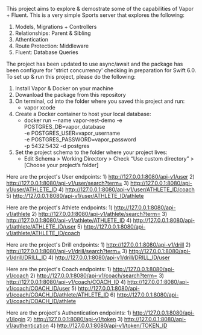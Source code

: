 This project aims to explore & demostrate some of the capabilities of Vapor + Fluent. This is a very simple Sports server that explores the following:

  1) Models, Migrations + Controllers
  2) Relationships: Parent & Sibling
  3) Athentication
  4) Route Protection: Middleware
  5) Fluent: Database Queries

The project has been updated to use async/await and the package has been configure for 'strict concurrency' checking in preparation for Swift 6.0. To set up & run this project, please do the following:

  1) Install Vapor & Docker on your machine
  2) Dowanload the package from this repository
  3) On terminal, cd into the folder where you saved this project and run:
     - vapor xcode
  5) Create a Docker container to host your local database:
     - docker run --name vapor-rest-demo -e POSTGRES_DB=vapor_database \
        -e POSTGRES_USER=vapor_username \
        -e POSTGRES_PASSWORD=vapor_password \
        -p 5432:5432 -d postgres
  6) Set the project schema to the folder where your project lives:
     - Edit Schema > Working Directory > Check “Use custom directory” > [Choose your project’s folder]


Here are the project's User endpoints:
	1) http://127.0.0.1:8080/api-v1/user
	2) http://127.0.0.1:8080/api-v1/user/search?term=
 	3) http://127.0.0.1:8080/api-v1/user/ATHLETE_ID
 	4) http://127.0.0.1:8080/api-v1/user/ATHLETE_ID/coach
	5) http://127.0.0.1:8080/api-v1/user/ATHLETE_ID/athlete
	
Here are the project's Athlete endpoints:
	1) http://127.0.0.1:8080/api-v1/athlete
	2) http://127.0.0.1:8080/api-v1/athlete/search?term=
 	3) http://127.0.0.1:8080/api-v1/athlete/ATHLETE_ID
	4) http://127.0.0.1:8080/api-v1/athlete/ATHLETE_ID/user
 	5) http://127.0.0.1:8080/api-v1/athlete/ATHLETE_ID/coach

 Here are the project's Drill endpoints:
	1) http://127.0.0.1:8080/api-v1/drill
	2) http://127.0.0.1:8080/api-v1/drill/search?term=
 	3) http://127.0.0.1:8080/api-v1/drill/DRILL_ID
 	4) http://127.0.0.1:8080/api-v1/drill/DRILL_ID/user

 Here are the project's Coach endpoints:
	1) http://127.0.0.1:8080/api-v1/coach
	2) http://127.0.0.1:8080/api-v1/coach/search?term=
 	3) http://127.0.0.1:8080/api-v1/coach/COACH_ID
	4) http://127.0.0.1:8080/api-v1/coach/COACH_ID/user
 	5) http://127.0.0.1:8080/api-v1/coach/COACH_ID/athlete/ATHLETE_ID
	6) http://127.0.0.1:8080/api-v1/coach/COACH_ID/athlete

 Here are the project's Authentication endpoints:
	1) http://127.0.0.1:8080/api-v1/login
	2) http://127.0.0.1:8080/api-v1/token
 	3) http://127.0.0.1:8080/api-v1/authentication
 	4) http://127.0.0.1:8080/api-v1/token/TOKEN_ID
